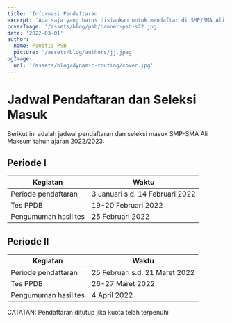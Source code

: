 ```yaml
---
title: 'Informasi Pendaftaran'
excerpt: 'Apa saja yang harus disiapkan untuk mendaftar di SMP/SMA Ali Maksum?.'
coverImage: '/assets/blog/psb/banner-psb-s22.jpg'
date: '2022-03-01'
author:
  name: Panitia PSB
  picture: '/assets/blog/authors/jj.jpeg'
ogImage:
  url: '/assets/blog/dynamic-routing/cover.jpg'
---
```




# Jadwal Pendaftaran dan Seleksi Masuk
Berikut ini adalah jadwal pendaftaran dan seleksi masuk SMP-SMA Ali Maksum tahun ajaran 2022/2023:

## Periode I

| Kegiatan | Waktu |
| ----------- | ----------- |
| Periode pendaftaran | 3 Januari s.d. 14 Februari 2022 |
| Tes PPDB | 19-20 Februari 2022 |
| Pengumuman hasil tes | 25 Februari 2022 |
	
## Periode II

| Kegiatan | Waktu |
| ----------- | ----------- |
| Periode pendaftaran | 25 Februari s.d. 21 Maret 2022 |
| Tes PPDB | 26-27 Maret 2022 |
| Pengumuman hasil tes | 4 April 2022 |


CATATAN:
Pendaftaran ditutup jika kuota telah terpenuhi